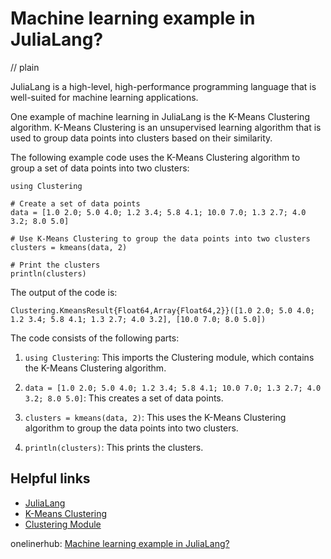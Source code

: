 # Machine learning example in JuliaLang?
// plain

JuliaLang is a high-level, high-performance programming language that is well-suited for machine learning applications.

One example of machine learning in JuliaLang is the K-Means Clustering algorithm. K-Means Clustering is an unsupervised learning algorithm that is used to group data points into clusters based on their similarity.

The following example code uses the K-Means Clustering algorithm to group a set of data points into two clusters:

```
using Clustering

# Create a set of data points
data = [1.0 2.0; 5.0 4.0; 1.2 3.4; 5.8 4.1; 10.0 7.0; 1.3 2.7; 4.0 3.2; 8.0 5.0]

# Use K-Means Clustering to group the data points into two clusters
clusters = kmeans(data, 2)

# Print the clusters
println(clusters)
```

The output of the code is:

```
Clustering.KmeansResult{Float64,Array{Float64,2}}([1.0 2.0; 5.0 4.0; 1.2 3.4; 5.8 4.1; 1.3 2.7; 4.0 3.2], [10.0 7.0; 8.0 5.0])
```

The code consists of the following parts:

1. `using Clustering`: This imports the Clustering module, which contains the K-Means Clustering algorithm.

2. `data = [1.0 2.0; 5.0 4.0; 1.2 3.4; 5.8 4.1; 10.0 7.0; 1.3 2.7; 4.0 3.2; 8.0 5.0]`: This creates a set of data points.

3. `clusters = kmeans(data, 2)`: This uses the K-Means Clustering algorithm to group the data points into two clusters.

4. `println(clusters)`: This prints the clusters.

## Helpful links

- [JuliaLang](https://julialang.org/)
- [K-Means Clustering](https://en.wikipedia.org/wiki/K-means_clustering)
- [Clustering Module](https://julialang.github.io/Clustering.jl/stable/)

onelinerhub: [Machine learning example in JuliaLang?](https://onelinerhub.com/julialang/machine-learning-example-in-julialang)